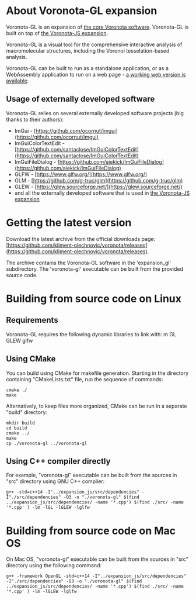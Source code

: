 # About Voronota-GL expansion

Voronota-GL is an expansion of [the core Voronota software](../index.html).
Voronota-GL is built on top of [the Voronota-JS expansion](../expansion_js/index.html).

Voronota-GL is a visual tool for the comprehensive interactive
analysis of macromolecular structures, including the Voronoi tesselation-based analysis.

Voronota-GL can be built to run as a standalone application, or as a WebAssembly application to run on a web page - [a working web version is available](./web/index.html).

## Usage of externally developed software

Voronota-GL relies on several externally developed software projects (big thanks to their authors):

* ImGui - [https://github.com/ocornut/imgui](https://github.com/ocornut/imgui)
* ImGuiColorTextEdit - [https://github.com/santaclose/ImGuiColorTextEdit](https://github.com/santaclose/ImGuiColorTextEdit)
* ImGuiFileDialog - [https://github.com/aiekick/ImGuiFileDialog](https://github.com/aiekick/ImGuiFileDialog)
* GLFW - [https://www.glfw.org/](https://www.glfw.org/)
* GLM - [https://github.com/g-truc/glm](https://github.com/g-truc/glm)
* GLEW - [https://glew.sourceforge.net/](https://glew.sourceforge.net/)
* and all the externally developed software that is used in [the Voronota-JS expansion](../expansion_js/index.html)

# Getting the latest version

Download the latest archive from the official downloads page:
[https://github.com/kliment-olechnovic/voronota/releases](https://github.com/kliment-olechnovic/voronota/releases).

The archive contains the Voronota-GL software in the 'expansion_gl' subdirectory.
The 'voronota-gl' executable can be built from the provided source code.

# Building from source code on Linux

## Requirements

Voronota-GL requires the following dynamic libraries to link with: m GL GLEW glfw

## Using CMake

You can build using CMake for makefile generation.
Starting in the directory containing "CMakeLists.txt" file,
run the sequence of commands:

    cmake ./
    make

Alternatively, to keep files more organized, CMake can be run in a separate "build" directory:

    mkdir build
    cd build
    cmake ../
    make
    cp ./voronota-gl ../voronota-gl

## Using C++ compiler directly

For example, "voronota-gl" executable can be built from
the sources in "src" directory using GNU C++ compiler:

    g++ -std=c++14 -I"../expansion_js/src/dependencies" -I"./src/dependencies" -O3 -o "./voronota-gl" $(find ../expansion_js/src/dependencies/ -name '*.cpp') $(find ./src/ -name '*.cpp' ) -lm -lGL -lGLEW -lglfw

# Building from source code on Mac OS

On Mac OS, "voronota-gl" executable can be built from
the sources in "src" directory using the following command:

    g++ -framework OpenGL -std=c++14 -I"../expansion_js/src/dependencies" -I"./src/dependencies" -O3 -o "./voronota-gl" $(find ../expansion_js/src/dependencies/ -name '*.cpp') $(find ./src/ -name '*.cpp' ) -lm -lGLEW -lglfw

